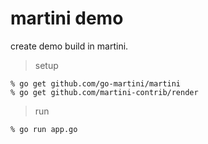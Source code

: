 # martini demo

create demo build in martini.

> setup

```
% go get github.com/go-martini/martini
% go get github.com/martini-contrib/render
```

> run

```
% go run app.go
```
